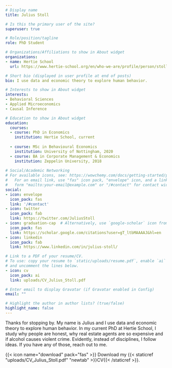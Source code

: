 ```yaml
---
# Display name
title: Julius Stoll

# Is this the primary user of the site?
superuser: true

# Role/position/tagline
role: PhD Student

# Organizations/Affiliations to show in About widget
organizations:
- name: Hertie School
  url: https://www.hertie-school.org/en/who-we-are/profile/person/stoll

# Short bio (displayed in user profile at end of posts)
bio: I use data and economic theory to explore human behavior. 

# Interests to show in About widget
interests:
- Behavioral Sciences  
- Applied Microeconomics
- Causal Inference

# Education to show in About widget
education:
  courses:
  - course: PhD in Economics
    institution: Hertie School, current
    
  - course: MSc in Behavioural Economics
    institution: University of Nottingham, 2020
  - course: BA in Corporate Management & Economics
    institution: Zeppelin University, 2018
   
# Social/Academic Networking
# For available icons, see: https://wowchemy.com/docs/getting-started/page-builder/#icons
#   For an email link, use "fas" icon pack, "envelope" icon, and a link in the
#   form "mailto:your-email@example.com" or "/#contact" for contact widget.
social:
- icon: envelope
  icon_pack: fas
  link: '/#contact'
- icon: twitter
  icon_pack: fab
  link: https://twitter.com/JuliusStoll
- icon: graduation-cap  # Alternatively, use `google-scholar` icon from `ai` icon pack
  icon_pack: fas
  link: https://scholar.google.com/citations?user=gT_ltbMAAAAJ&hl=en
- icon: linkedin
  icon_pack: fab
  link: https://www.linkedin.com/in/julius-stoll/

# Link to a PDF of your resume/CV.
# To use: copy your resume to `static/uploads/resume.pdf`, enable `ai` icons in `params.toml`, 
# and uncomment the lines below.
- icon: cv
  icon_pack: ai
  link: uploads/CV_Julius_Stoll.pdf

# Enter email to display Gravatar (if Gravatar enabled in Config)
email: ""

# Highlight the author in author lists? (true/false)
highlight_name: false
---
```

Thanks for stopping by. My name is Julius and I use data and economic theory to explore human behavior. In my current PhD at Hertie School, I study why people are honest, why real estate agents are so expensive and if alcohol causes violent crime. Evidently, instead of disciplines, I follow ideas. If you have any of those, reach out to me.



{{< icon name="download" pack="fas" >}} Download my {{< staticref "uploads/CV_Julius_Stoll.pdf" "newtab" >}}CV{{< /staticref >}}.
